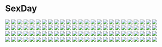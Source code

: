 # SexDay
![](https://konachan.com/jpeg/db1dc756c249235e512ce584b7d76d67/Konachan.com%20-%20244003%20animal%20black_hair%20blonde_hair%20brave_witches%20brown_eyes%20brown_hair%20gray_eyes%20kanno_naoe%20karibuchi_hikari%20scarf%20school_uniform%20short_hair%20strike_witches.jpg)
![](https://konachan.com/image/b55763109f2e5bd2e294ec0197e95ffd/Konachan.com%20-%2099428%20animal%20blue_eyes%20braids%20fish%20flowers%20guitar%20instrument%20izayoi_sakuya%20maid%20mochi.f%20touhou.jpg)
![](https://konachan.com/image/0f05703fdc7c8f790e4c6a663bd4f8e4/Konachan.com%20-%20128983%20animal%20animal_ears%20bow%20braids%20cat%20catgirl%20kaenbyou_rin%20long_hair%20monochrome%20pointed_ears%20sabiirodoramu%20touhou.jpg)
![](https://konachan.com/image/ceb26912e24f40e2fd731ad289a57825/Konachan.com%20-%2051252%20akiyama_mio%20animal_ears%20catgirl%20k-on%21%20nakano_azusa%20ringo78.jpg)
![](https://konachan.com/jpeg/916599a78353cef4496076b5f14a7f44/Konachan.com%20-%20288499%20aqua_eyes%20black_hair%20dark_skin%20drednaw%20gloves%20long_hair%20navel%20pokemon%20rurina_%28pokemon%29%20shorts%20tomioka_jirou%20wristwear.jpg)
![](https://konachan.com/jpeg/917526b43742b01aa57a241bc7e8cedd/Konachan.com%20-%20115554%20brown_hair%20clouds%20game_cg%20koi_de_wa_naku%20makishima_yumi%20short_hair%20sky%20tomose_shunsaku.jpg)
![](https://konachan.com/image/57dcf1e615aa09ab82776b74cf863ba1/Konachan.com%20-%20241574%20all_male%20bell%20book%20brown_eyes%20brown_hair%20fuuchouin_kazuki%20getbackers%20glasses%20long_hair%20male%20papillon10.jpg)
![](https://konachan.com/image/ffd1d1974f606f3f952daeaf298a83d5/Konachan.com%20-%20162900%203d%20clouds%20grass%20moon%20nobody%20original%20scenic%20sky%20tree%20y-k.jpg)
![](https://konachan.com/image/71b648c687fbe5f478113e78eca772a7/Konachan.com%20-%20166005%20close%20hatsune_miku%20vocaloid.jpg)
![](https://konachan.com/jpeg/a25c160706c9eb2fb9e00b723698bd62/Konachan.com%20-%20251951%20aliasing%20ass%20bikini%20blue_eyes%20blush%20breasts%20cleavage%20clouds%20hat%20long_hair%20navel%20osterei%20ponytail%20sideboob%20sky%20swimsuit%20twintails%20umbrella%20underboob.jpg)
![](https://konachan.com/image/a4bcf896917c683628268c277e7c0228/Konachan.com%20-%20185206%20mecha%20mechagirl%20original%20red_eyes%20sword%20tokiti%20weapon%20white_hair.jpg)
![](https://konachan.com/image/ad2cd3714d9d3df029a613f1e5aeac3c/Konachan.com%20-%2033042%20haneda_kobato%20nishimata_aoi%20oretachi_ni_tsubasa_wa_nai.jpg)
![](https://konachan.com/jpeg/2e8eeb5bd352c897a54ffaa71ed772c8/Konachan.com%20-%20279965%20anthropomorphism%20aqua_eyes%20blonde_hair%20girls_frontline%20headband%20japanese_clothes%20kimono%20lolita_fashion%20long_hair%20mask%20thighhighs%20zettai_ryouiki.jpg)
![](https://konachan.com/jpeg/1f6d4e5f02af9be9ef6d4491ddb7fefb/Konachan.com%20-%20194299%20ass%20bikini%20blush%20dengeki_hime%20kojima_neneko%20logo%20long_hair%20nipples%20onomatope%2A%20pink_hair%20shiratama%20swimsuit%20twintails.jpg)
![](https://konachan.com/image/3f61f90d17de4bba77b44d1becf8f591/Konachan.com%20-%20123485%20blonde_hair%20blue_eyes%20kud_wafter%20loli%20long_hair%20noumi_kudryavka%20panties%20underwear.jpg)
![](https://konachan.com/image/5971b974c74b6f70cf838e238972f6f1/Konachan.com%20-%20205223%20blue_hair%20isla_%28plastic_memories%29%20long_hair%20numahata_tofu.%20plastic_memories%20red_eyes.jpg)
![](https://konachan.com/image/13f21874ef0dc2ccc1207ffe3263d397/Konachan.com%20-%20302108%20albedo%20bikini%20black_hair%20breasts%20demon%20erect_nipples%20horns%20miyama_tsubaki_me%20overlord%20signed%20swimsuit%20wings%20yellow_eyes.jpg)
![](https://konachan.com/image/87a7a23ea45244f25ee2c5538849f381/Konachan.com%20-%20174738%20amagase_natsuki%20black_hair%20blush%20breasts%20cleavage%20dress%20flowers%20hontani_kanae%20karumaruka_circle%20long_hair%20red_eyes%20saga_planets%20wedding_attire.jpg)
![](https://konachan.com/jpeg/ab6d0c4eb2de3d6fd93eeeab1bb68556/Konachan.com%20-%20279529%20book%20clouds%20hatsune_miku%20reflection%20saihate%20sky%20sunset%20umbrella%20vocaloid%20water%20world%27s_end_umbrella_%28vocaloid%29.jpg)
![](https://konachan.com/image/f0701707b5d88c0fd87e3821e7a36cc3/Konachan.com%20-%20110804%20errant%20kaname_madoka%20mahou_shoujo_madoka_magica%20ultimate_madoka.jpg)
![](https://konachan.com/jpeg/221f92fe1b9cfacb3c97a701a7731e88/Konachan.com%20-%20281400%20aliasing%20blush%20breasts%20brown_hair%20game_cg%20long_hair%20mutyakai%20navel%20nipples%20no_bra%20open_shirt%20panties%20purple_eyes%20realive%20tears%20underwear.jpg)
![](https://konachan.com/jpeg/341cd17616547edeeeb9c244eb5a7a50/Konachan.com%20-%20304562%20aqua_eyes%20green_hair%20hhgy0925%20long_hair%20original.jpg)
![](https://konachan.com/image/528b658baa6985b1cf5ec45eff8dd819/Konachan.com%20-%2035054%20ever17%20komachi_tsugumi.jpg)
![](https://konachan.com/jpeg/12e5ee92f6fa7cca047f5c30622ed424/Konachan.com%20-%20215940%20animal%20animal_ears%20blush%20breasts%20cleavage%20collar%20dog%20doggirl%20food%20game_cg%20inukai_shinono%20maid%20skyfish%20stockings%20twintails%20wan_nyan_a_la_mode%21%20wori.jpg)
![](https://konachan.com/image/7a2e202f1287bdda44ebab7deed3cb18/Konachan.com%20-%20200296%20animal%20bird%20building%20city%20clouds%20haraguroi_you%20hatsune_miku%20long_hair%20rain%20school_uniform%20skirt%20sky%20thighhighs%20twintails%20umbrella%20vocaloid%20water.jpg)
![](https://konachan.com/image/b6c442aa1dc8273c699819f9a3154554/Konachan.com%20-%205271%20animal_ears%20foxgirl%20japanese_clothes%20miko%20nagomi.jpg)
![](https://konachan.com/jpeg/c0f0d77a19dd0c1df6c99d3a57b9e794/Konachan.com%20-%20126472%202girls%20blue_eyes%20brown_hair%20game_cg%20gloves%20prismatic_princess_union_stars%20red_eyes%20shoujo_ai%20white_hair.jpg)
![](https://konachan.com/image/949949d6dff46c2025e63ac5bb06be08/Konachan.com%20-%208198%20badou_nails%20dogs%3A_bullets_%26_carnage%20haine_rammsteiner%20miwa_shirow.jpg)
![](https://konachan.com/jpeg/2db6318bf72eb989c7cd5b2b24ba75f2/Konachan.com%20-%20288958%20aqua_eyes%20blonde_hair%20boku_wa_tomodachi_ga_sukunai%20breasts%20cait%20cleavage%20drink%20kashiwazaki_sena%20nipples%20see_through.jpg)
![](https://konachan.com/jpeg/81db86860c9990e1da32345729df338f/Konachan.com%20-%20277987%20anthropomorphism%20breasts%20choker%20girls_frontline%20kar98k_%28girls_frontline%29%20keenh%20long_hair%20red_eyes%20signed%20sunglasses%20swimsuit%20white_hair.jpg)
![](https://konachan.com/jpeg/903653113a9d2eb4379f8f06f388f439/Konachan.com%20-%2085679%20barefoot%20blonde_hair%20chii%20chobits%20dress%20lolita_fashion%20long_hair.jpg)
![](https://konachan.com/jpeg/cfc49d82efc743c8e191595a2d7a39d8/Konachan.com%20-%20234342%20ass%20barefoot%20bikini%20blonde_hair%20blush%20kaho_okashii%20long_hair%20purple_eyes%20scan%20sky%20sunglasses%20swimsuit%20third-party_edit%20vert%20water.jpg)
![](https://konachan.com/jpeg/ce8763494d2a91461ad74a826d263ec9/Konachan.com%20-%20306702%202girls%20aqua_eyes%20black_hair%20blue_vows%20blush%20brown_hair%20buta_tamako%20clouds%20gloves%20katana%20pantyhose%20ponytail%20sky%20sword%20water%20weapon%20yellow_eyes.jpg)
![](https://konachan.com/image/57c7c72f98e91ba6e3b954e3dc97d137/Konachan.com%20-%20218311%20animal%20book%20cat%20computer%20couch%20drink%20food%20nobody%20original%20otofu.jpg)
![](https://konachan.com/jpeg/ab9aceda7e6174c242737672ff6e58e6/Konachan.com%20-%20115656%20akabeisoft2%20apron%20blue_eyes%20food%20game_cg%20kourin_no_machi_lavender_no_shoujo%20red_hair%20short_hair%20suzuki_haruka%20yuuki_hagure.jpg)
![](https://konachan.com/jpeg/472b92cdb888d3023ed8cc5233bf61d3/Konachan.com%20-%20205620%202girls%20animal_ears%20blonde_hair%20blush%20brown_eyes%20brown_hair%20catgirl%20chibi%20fang%20game_cg%20long_hair%20neko_works%20nekopara%20sayori%20short_hair%20shorts%20tail.jpg)
![](https://konachan.com/jpeg/2df66ff26f13646e98dd0986666db117/Konachan.com%20-%20182974%20amamiya_hibiya%20ene_%28kagerou_project%29%20kagerou_project%20kano_shuuya%20kido_tsubomi%20kisaragi_momo%20kisaragi_shintaro%20kozakura_mary%20marumoru%20tateyama_ayano.jpg)
![](https://konachan.com/jpeg/d20f58fc49642bc54631a25bc437fb2c/Konachan.com%20-%20252978%20black_hair%20breasts%20brown_hair%20fingering%20game_cg%20green_eyes%20halloween%20nipples%20pumpkin%20pussy%20thighhighs%20uncensored%20wanaca%20white%20winged_cloud.jpg)
![](https://konachan.com/image/7cc5fae508b0e61b2b7a77062b3bb32a/Konachan.com%20-%20175106%20bow%20choker%20christmas%20headphones%20original%20red_eyes%20santa_costume%20short_hair%20sorano_%2812gou%29%20thighhighs%20white_hair.jpg)
![](https://konachan.com/image/00fee4fd9a0d2aa0798355519dd12d45/Konachan.com%20-%20104745%20dragon_crisis%21%20nude%20rose_%28dragon_crisis%21%29.jpg)
![](https://konachan.com/image/735a78f186688dfa3e5621780a4aa4ea/Konachan.com%20-%2027050%20fuura_kafuka%20sayonara_zetsubou_sensei.jpg)
![](https://konachan.com/image/7e67cdea3822b6e76c7737071c687637/Konachan.com%20-%2026361%20dress%20kino%20kino_no_tabi%20petals.jpeg)
![](https://konachan.com/jpeg/7aa178a732f27b5bdf4a2028a33228cf/Konachan.com%20-%20249014%20animal%20aqua_hair%20barefoot%20blue_eyes%20breasts%20fish%20liking%20long_hair%20original%20ribbons%20skirt%20underwater%20water.jpg)
![](https://konachan.com/image/58dd2cec3152c57b2a243e41139cd84a/Konachan.com%20-%2037229%20bra-ban%21%20ebihara_minase%20kobuichi%20muririn%20yuzusoft.jpg)
![](https://konachan.com/jpeg/51d1261dd80b87f7c31cb5e3801f76c7/Konachan.com%20-%20255800%20all_male%20autumn%20black_hair%20bow%20clouds%20honebami_toshiro%20leaves%20long_hair%20male%20ponytail%20scarf%20short_hair%20sky%20tagme_%28artist%29%20touken_ranbu%20white_hair.jpg)
![](https://konachan.com/image/04d61a81cb4dd809e876c7709eb12d74/Konachan.com%20-%20137173%20braids%20breasts%20grass%20hayashi_kasutamu%20izayoi_sakuya%20maid%20nipples%20nude%20red_eyes%20touhou.jpg)
![](https://konachan.com/jpeg/8de078eb5f109ebd5865e9a4011b0eb2/Konachan.com%20-%2074652%20breasts%20brown_eyes%20brown_hair%20cleavage%20dress%20no_bra%20original%20takoyaki_%28roast%29%20water.jpg)
![](https://konachan.com/jpeg/83e65be7745315a494ba19b92cde43d5/Konachan.com%20-%20235681%20aliasing%20animal_ears%20catgirl%20chibi%20maple_%28sayori%29%20minazuki_shigure%20neko_works%20nekopara%20sayori%20third-party_edit%20vanilla_%28sayori%29%20white.jpg)
![](https://konachan.com/jpeg/01d88402e7563fd61446b9d00db06215/Konachan.com%20-%20273808%20animal_ears%20ass%20bunny_ears%20bunnygirl%20long_hair%20pantyhose%20purple_eyes%20purple_hair%20sakurajima_mai%20tagme_%28artist%29%20tail%20third-party_edit%20wristwear.jpg)
![](https://konachan.com/jpeg/91b1c57ad927602e3002f736266a6a65/Konachan.com%20-%20247322%20blush%20breasts%20brown_eyes%20cum%20fate_grand_order%20fate_%28series%29%20nipple_slip%20nipples%20no_bra%20open_shirt%20pink_hair%20scarf%20short_hair%20waifu2x%20watermark%20yukata.jpg)
![](https://konachan.com/image/aad7f3d4effe4f7c3d45478c7614d4b8/Konachan.com%20-%20101091%20armor%20blue_hair%20poco%20red_eyes%20weapon.jpg)
![](https://konachan.com/image/32bbf73eada1a7733686434fe003046c/Konachan.com%20-%20271781%20animal%20au_ra%20bat%20breasts%20brown_hair%20bunny%20cape%20cleavage%20demon%20halloween%20hat%20horns%20hyur%20lalafell%20red_eyes%20short_hair%20signed%20succubus%20watermark%20wings.jpg)
![](https://konachan.com/image/206e58d317513b022f62d0c596767786/Konachan.com%20-%2012912%20aqua_eyes%20aqua_hair%20hatsune_miku%20leek%20long_hair%20skirt%20twintails%20vocaloid.jpg)
![](https://konachan.com/image/db24cc4a15a1f2bb21937404719feaff/Konachan.com%20-%2079667%20black_hair%20breasts%20cleavage%20gun%20japanese_clothes%20jpeg_artifacts%20kimono%20refeia%20weapon.jpg)
![](https://konachan.com/image/ac0fcb9eb33b27443b786b57ed7b96fd/Konachan.com%20-%2051438%20nagato_yuki%20suzumiya_haruhi_no_yuutsu.jpg)
![](https://konachan.com/image/a8d538c0b31d4b89220184c74c5c398b/Konachan.com%20-%20115613%20all_male%20blue_eyes%20blue_hair%20kaito%20male%20mask%20scarf%20vocaloid.jpg)
![](https://konachan.com/jpeg/2379abcd3d38a7aaa0e36ec1ec6955d2/Konachan.com%20-%20153399%20animal_ears%20blue_eyes%20chikotam%20dengeki_moeoh%20flowers%20foxgirl%20japanese_clothes%20miko%20original%20short_hair%20snow%20tail%20thighhighs%20white_hair.jpg)
![](https://konachan.com/image/4c050f9cf7dfa6817e9507bc728c9524/Konachan.com%20-%20297404%20makai_no_juumin%20mechagirl%20original.jpg)
![](https://konachan.com/jpeg/b69185d38b8c82c52cf71eeb135ae1b5/Konachan.com%20-%20271900%20bow%20brown_hair%20dress%20long_hair%20original%20ribbons%20sousou_%28sousouworks%29.jpg)
![](https://konachan.com/image/f14b82ece6a89e65bc754fe767640431/Konachan.com%20-%20217360%20bicycle%20brown_hair%20cherry_blossoms%20flowers%20kneehighs%20male%20original%20petals%20school_uniform%20sekamegu%20skirt%20tree.jpg)
![](https://konachan.com/image/a0baa56f952d18a58b1bc251ff8e3c0e/Konachan.com%20-%20164130%20bakemonogatari%20monogatari_%28series%29%20nekomonogatari%20nisemonogatari%20oshino_shinobu.jpg)
![](https://konachan.com/image/9dfbd894403bb3e41acec0837cd95570/Konachan.com%20-%2042854%20blue_hair%20bow%20hayase_mitsuki%20initial-g%20kimi_ga_nozomu_eien%20long_hair%20ponytail%20school_uniform%20skirt%20socks%20white.jpg)
![](https://konachan.com/image/053d63980df155149c0a0a0a23192d06/Konachan.com%20-%20220724%20original%20pairan.jpg)
![](https://konachan.com/jpeg/1ff162d8ab591215a8565cbd313978c9/Konachan.com%20-%20273234%20matsunaga_kouyou%20original%20panties%20school_uniform%20skirt_lift%20underwear.jpg)
![](https://konachan.com/image/60e276b0d58a71ce978fdca7f5a4df45/Konachan.com%20-%20225039%20animal%20armor%20braids%20camera%20cat%20chibi%20crying%20dress%20drink%20fish%20food%20glasses%20gloves%20gothic%20group%20hat%20horns%20male%20mask%20miko%20skirt%20tagme%20water%20weapon%20wink.jpg)
![](https://konachan.com/image/b05c1fdd65023924bf8e86fdd559861a/Konachan.com%20-%2014619%20bleach%20chibi%20group%20male%20tagme_%28character%29%20white.jpg)
![](https://konachan.com/image/5b75286ab136c1bcffc94009bb16af7c/Konachan.com%20-%2069187%20itoshiki_nozomu%20sayonara_zetsubou_sensei.jpg)
![](https://konachan.com/image/1ccc14bfd8030dd6d7339560c773f8e7/Konachan.com%20-%2010505%20mahou_sensei_negima%20swimsuit%20yukihiro_ayaka.jpg)
![](https://konachan.com/image/4c53e14cf23750d9de5ec06efa720dc5/Konachan.com%20-%20170617%20animal%20armor%20bird%20blue_eyes%20blue_hair%20gloves%20harleking%20hat%20original%20pink_eyes%20pink_hair%20pixiv_fantasia%20scarf%20skirt%20sword%20thighhighs%20weapon.jpg)
![](https://konachan.com/jpeg/524b287e08c60a8f0515220d9a0d8b51/Konachan.com%20-%20239796%20ashihara_kirino%20bath%20blush%20breasts%20game_cg%20hulotte%20ikegami_akane%20nipples%20nude%20onsen%20phone%20red_eyes%20water%20wet%20white_hair.jpg)
![](https://konachan.com/image/6fc56f5e935515e24b534e02fcb16974/Konachan.com%20-%20256091%20artoria_pendragon_%28all%29%20blonde_hair%20bzerox%20cape%20crown%20dress%20fate_%28series%29%20fate_stay_night%20gloves%20green_eyes%20saber%20short_hair%20sword%20weapon.jpg)
![](https://konachan.com/image/dab1db7b8897eac2f54feb7de7c5812c/Konachan.com%20-%206712%20blonde_hair%20blue_eyes%20halloween%20moon%20pumpkin%20short_hair%20tagme%20tagme_%28artist%29%20witch.jpg)
![](https://konachan.com/jpeg/53379ae1f6853d2f186be08c37338e40/Konachan.com%20-%20151052%20game_cg%20giga%20kajiya_ayano%20kiss_bell%20marui%20mikoto_akemi%20nagatsuda_yumi%20navel%20takahata_chiharu%20underwear.jpg)
![](https://konachan.com/image/4cd45a557751b877bc8d1f22f3030a9d/Konachan.com%20-%20100379%20aqua_hair%20green_eyes%20hatsune_miku%20long_hair%20twintails%20vocaloid.jpg)
![](https://konachan.com/jpeg/30e2b1e1cda89f275c9d42e49d67fe75/Konachan.com%20-%20276972%20ama_mitsuki%20brown_eyes%20brown_hair%20gloves%20hat%20original%20panties%20pantyhose%20skirt%20snow%20underwear%20upskirt.jpg)
![](https://konachan.com/image/4abb874d077c5efca8b6f772851f1577/Konachan.com%20-%20162210%20bikini%20blonde_hair%20blue_eyes%20breasts%20cleavage%20flowers%20gun%20original%20peragura%20swimsuit%20twintails%20water%20weapon%20wet.jpg)
![](https://konachan.com/jpeg/94fdf1bd232c7a3419b67951b23c28ea/Konachan.com%20-%20195457%20bikini%20black_hair%20game_cg%20haru_kiss%20hyoudou_amane%20mikoto_akemi%20swimsuit.jpg)
![](https://konachan.com/image/b2701fd3b7de50691371ac1b55b85ce1/Konachan.com%20-%20209053%20black_hair%20blush%20collar%20hayami_kanade%20idolmaster%20jjune%20naked_shirt%20panty_pull%20pantyhose%20ribbons%20short_hair%20signed%20tie%20wet%20yellow_eyes.jpg)
![](https://konachan.com/image/0a7e0c56beb41ea49cce1122c88115ed/Konachan.com%20-%20284420%202girls%20aqua_eyes%20ass%20bed%20bow%20bra%20breasts%20choker%20cleavage%20garter%20gloves%20gray_hair%20headband%20hidebou%20long_hair%20navel%20panties%20ribbons%20scan%20wristwear.jpg)
![](https://konachan.com/image/7ef61fc16fa46024a242aa0a042926d7/Konachan.com%20-%20138880%20blonde_hair%20breasts%20dress%20fan%20gloves%20haoyuan%20long_hair%20moon%20panties%20realistic%20red_eyes%20stars%20thighhighs%20touhou%20umbrella%20underwear%20yakumo_yukari.jpg)
![](https://konachan.com/image/2a4de032e47e769928156a1e5326d924/Konachan.com%20-%20301190%20ass%20black_hair%20blush%20breasts%20chajott64%20japanese_clothes%20male%20no_bra%20nopan%20onmyouji%20socks%20tagme_%28character%29%20torii.jpg)
![](https://konachan.com/image/565180eb19a8abe62cd53ee851ff6589/Konachan.com%20-%20178705%202girls%20apple%20aqua_hair%20blue_eyes%20bow%20breasts%20cleavage%20dress%20flowers%20food%20fruit%20gloves%20long_hair%20necklace%20petals%20red_hair%20rose%20sleeping%20vocaloid%20water.jpg)
![](https://konachan.com/jpeg/8f923b88b36e6d253f6f8de362051bf3/Konachan.com%20-%20214542%20atha%20blonde_hair%20boots%20fate_grand_order%20fate_%28series%29%20japanese_clothes%20katana%20long_hair%20okita_souji_%28fate%29%20sword%20weapon%20yellow_eyes.jpg)
![](https://konachan.com/image/924f4620474ba5fdcaacaa5690fbda4e/Konachan.com%20-%20114132%20aikawa_ayumu%20apron%20breasts%20cleavage%20eucliwood_hellscythe%20haruna_%28kore_wa_zombie_desu_ka%3F%29%20kore_wa_zombie_desu_ka%3F%20wink.jpg)
![](https://konachan.com/jpeg/53491f3993d9291f4cf3e25c1e63788e/Konachan.com%20-%20305061%20breasts%20cleavage%20close%20green_hair%20hikage_%28senran_kagura%29%20ichiryuu_tsumiki%20senran_kagura%20short_hair%20tattoo%20torn_clothes%20white%20yellow_eyes.jpg)
![](https://konachan.com/jpeg/0edbaedfb52b98aa13d1107aa992d288/Konachan.com%20-%20225501%202girls%20black_hair%20blue_eyes%20brown_hair%20cropped%20ikeda_shouko%20instrument%20kousaka_reina%20long_hair%20oumae_kumiko%20scan%20short_hair%20skirt%20yellow_eyes.jpg)
![](https://konachan.com/image/c05899649f8fed4d07351abd28602325/Konachan.com%20-%20170972%20anthropomorphism%20ass%20blonde_hair%20blush%20elbow_gloves%20gloves%20headband%20kuromaru9%20long_hair%20panties%20skirt%20thighhighs%20torn_clothes%20underwear%20yellow_eyes.jpg)
![](https://konachan.com/image/4cb9934f62d9c2bada8fe0b22adc8738/Konachan.com%20-%20206549%20black_hair%20braids%20girls_und_panzer%20goggles%20nksk%20pepperoni_%28girls_und_panzer%29%20short_hair%20swimsuit%20wet.jpg)
![](https://konachan.com/image/7c168a5e9ddce6b924024b5d3c8eeead/Konachan.com%20-%20101797%20alice_margatroid%20blonde_hair%20blue_eyes%20cameltoe%20erect_nipples%20food%20ichio%20thighhighs%20touhou.jpg)
![](https://konachan.com/image/b56d3261282a83538d6ddc6ebf884cfd/Konachan.com%20-%20132551%202girls%20airi%20dress%20kiss%20lolita_fashion%20luna_%28queen%27s_blade%29%20maid%20pink_hair%20queen%27s_blade%20shirosame%20shoujo_ai%20thighhighs%20white.jpg)
![](https://konachan.com/image/0e1180434891680f9bdcd6019aab167c/Konachan.com%20-%20142624%20cat_smile%20.flow%20jpeg_artifacts%20sabitsuki%20skirt%20tagme%20tagme_%28artist%29%20white_hair%20yume_nikki.jpg)
![](https://konachan.com/image/b05ffc3779f3dac26d42352eee8aec27/Konachan.com%20-%20253329%20aircraft%20building%20grass%20landscape%20original%20purple_hair%20scenic%20school_uniform%20short_hair%20signed%20skirt%20thighhighs%20water%20wayne_chan%20zettai_ryouiki.jpg)
![](https://konachan.com/jpeg/8868b5e97d37606eb76a6da16c4f76cb/Konachan.com%20-%20254977%20brown_hair%20cherry_blossoms%20flowers%20green_eyes%20japanese_clothes%20long_hair%20miko%20original%20tagme_%28artist%29.jpg)
![](https://konachan.com/image/e8370b5e12e0c9554bf70a8149f7da4a/Konachan.com%20-%20247608%20hatsune_miku%20shou_%28hanasakukoroni%29%20suna_no_wakusei_%28vocaloid%29%20vocaloid.jpg)
![](https://konachan.com/image/0d208e529a86f85d544b13f970813951/Konachan.com%20-%20124829%20enomoto_yoshika%20game_cg%20hiiragi_tsukino%20hisagihara_ui%20maikaze_no_melt%20suzu_%28suzukaze_no_melt%29%20tenmaso%20tsubaki_nazuna%20wedding_attire%20whirlpool.jpg)
![](https://konachan.com/jpeg/68fbcd8748d5117dc804fbc492177aa3/Konachan.com%20-%20304261%20animal_ears%20building%20city%20clouds%20cropped%20dark%20garter_belt%20gloves%20gray_hair%20megumu%20original%20purple_eyes%20rain%20signed%20skirt%20sky%20sword%20tail%20water%20weapon.jpg)
![](https://konachan.com/image/336827eb6941b2b00ac55e39cdf82d78/Konachan.com%20-%20222517%20brown_hair%20flywinga7%20kanzaki_shiori%20katana%20kirisame_ga_furu_mori%20long_hair%20male%20ribbons%20short_hair%20shorts%20suga_koutarou%20sword%20tree%20water%20weapon.jpg)
![](https://konachan.com/image/7da206f2506214bf5c1c8f04cf5938cb/Konachan.com%20-%20291955%20aria_%28maplestory%29%20brown_hair%20clouds%20long_hair%20maplestory%20purple_eyes%20sky%20snow%20yuki_kaze.jpg)
![](https://konachan.com/jpeg/aea6a15b60865b5a029f25153bda8f11/Konachan.com%20-%20268531%20black_hair%20blush%20brown_eyes%20brown_hair%20clouds%20dress%20flowers%20long_hair%20original%20red_eyes%20short_hair%20skirt%20sky%20summer%20summer_dress%20sunflower%20twintails.jpg)
![](https://konachan.com/image/96a3e13f1e034b7c5c5a93b085ccf9f1/Konachan.com%20-%2082774%202girls%20barefoot%20bikini%20black_hair%20blush%20breasts%20brown_eyes%20brown_hair%20cleavage%20green_eyes%20long_hair%20navel%20saten_ruiko%20short_hair%20swimsuit%20white.jpg)
